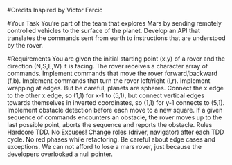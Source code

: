 #Credits
Inspired by Victor Farcic

#Your Task
You’re part of the team that explores Mars by sending remotely controlled vehicles to the surface of the planet. Develop an API that translates the commands sent from earth to instructions that are understood by the rover.

#Requirements
You are given the initial starting point (x,y) of a rover and the direction (N,S,E,W) it is facing.
The rover receives a character array of commands.
Implement commands that move the rover forward/backward (f,b).
Implement commands that turn the rover left/right (l,r).
Implement wrapping at edges. But be careful, planets are spheres. Connect the x edge to the other x edge, so (1,1) for x-1 to (5,1), but connect vertical edges towards themselves in inverted coordinates, so (1,1) for y-1 connects to (5,1).
Implement obstacle detection before each move to a new square. If a given sequence of commands encounters an obstacle, the rover moves up to the last possible point, aborts the sequence and reports the obstacle.
Rules
Hardcore TDD. No Excuses!
Change roles (driver, navigator) after each TDD cycle.
No red phases while refactoring.
Be careful about edge cases and exceptions. We can not afford to lose a mars rover, just because the developers overlooked a null pointer.
